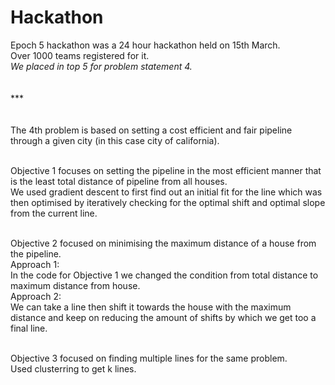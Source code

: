 # Hackathon

Epoch 5 hackathon was a 24 hour hackathon held on 15th March. <br>Over 1000 teams registered for it.
<emphasis>
<br>
<i>We placed in top 5 for problem statement 4. </i></emphasis>
<br><br><br>***<br> <br> <br>
The 4th problem is based on setting a cost efficient and fair pipeline through a given city (in this case city of california).<br> <br>

Objective 1 focuses on setting the pipeline in the most efficient manner that is the least total distance of pipeline from all houses. <br>
We used gradient descent to first find out an initial fit for the line which was then optimised by iteratively checking for the optimal shift and optimal slope from the current line.<br> <br>

Objective 2 focused on minimising the maximum distance of a house from the pipeline.<br>
Approach 1:<br>
In the code for Objective 1 we changed the condition from total distance to maximum distance from house.<br>
Approach 2:<br>
We can take a line then shift it towards the house with the maximum distance and keep on reducing the amount of shifts by which we get too a final line.<br> <br>

Objective 3 focused on finding multiple lines for the same problem.<br>
Used clusterring to get k lines.<br>
